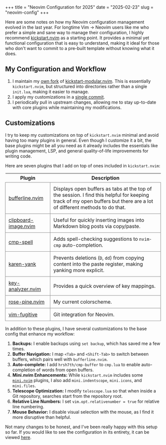 +++
title = "Neovim Configuration for 2025"
date = "2025-02-23"
slug = "neovim-config"
+++

<style>
table {
  border-collapse: collapse;
  width: 100%;
}
td {
  padding: 10px;
  text-align: left;
  border: 1px solid gray;
}
</style>

Here are some notes on how my Neovim configuration management evolved in the last year.
For longtime Vim → Neovim users like me who prefer a simple and sane way to manage their configuration, I highly recommend [kickstart.nvim](https://github.com/nvim-lua/kickstart.nvim) as a starting point.
It provides a minimal yet functional configuration that is easy to understand, making it ideal for those who don't want to commit to a pre-built template without knowing what it does.

## My Configuration and Workflow

1. I maintain my [own fork](https://github.com/jarv/kickstart-modular.nvim) of [kickstart-modular.nvim](https://github.com/dam9000/kickstart-modular.nvim).
   This is essentially `kickstart.nvim`, but structured into directories rather than a single `init.lua`, making it easier to manage.
2. I apply my customizations in a [single commit](https://github.com/dam9000/kickstart-modular.nvim/compare/master...jarv:kickstart-modular.nvim:master).
3. I periodically pull in upstream changes, allowing me to stay up-to-date with core plugins while maintaining my modifications.

## Customizations

I try to keep my customizations on top of `kickstart.nvim` minimal and avoid having too many plugins in general.
Even though I customize it a bit, the base plugins might be all you need as it already includes the essentials like plugin management, LSP, and general quality-of-life improvements for writing code.

Here are seven plugins that I add on top of ones included in `kickstart.nvim`:

| Plugin | Description |
|--------|-------------|
| [bufferline.nvim](https://github.com/akinsho/bufferline.nvim) | Displays open buffers as tabs at the top of the session. I find this helpful for keeping track of my open buffers but there are a lot of different methods to do that. |
| [clipboard-image.nvim](https://github.com/ekickx/clipboard-image.nvim) | Useful for quickly inserting images into Markdown blog posts via copy/paste. |
| [cmp-spell](https://github.com/f3fora/cmp-spell) | Adds spell-checking suggestions to `nvim-cmp` auto-completion. |
| [karen-yank](https://github.com/tenxsoydev/karen-yank.nvim) | Prevents deletions (`D`, `dd`) from copying content into the paste register, making yanking more explicit. |
| [key-analyzer.nvim](https://github.com/meznaric/key-analyzer.nvim) | Provides a quick overview of key mappings. |
| [rose-pine.nvim](https://github.com/rose-pine/neovim) | My current colorscheme. |
| [vim-fugitive](https://github.com/tpope/vim-fugitive) | Git integration for Neovim. |

In addition to these plugins, I have several customizations to the base config that enhance my workflow:

1. **Backups:** I enable backups using `set backup`, which has saved me a few times.
1. **Buffer Navigation:** I map `<Tab>` and `<Shift-Tab>` to switch between buffers, which pairs well with `bufferline.nvim`.
1. **Auto-complete:** I add `hrsh7th/cmp-buffer` to `cmp.lua` to enable auto-completion of words from open buffers.
1. **Mini.nvim Enhancements:** While `kickstart.nvim` includes some [`mini.nvim`](https://github.com/echasnovski/mini.nvim) plugins, I also add `mini.indentscope`, `mini.icons`, and `mini.files`.
1. **Telescope Optimization:** I modify `telescope.lua` so that when inside a Git repository, searches start from the repository root.
1. **Relative Line Numbers:** I set `vim.opt.relativenumber = true` for relative line numbering.
1. **Mouse Behavior:** I disable visual selection with the mouse, as I find it more disruptive than helpful.

Not many changes to be honest, and I've been really happy with this setup so far.
If you would like to see the configuration in its entirety, it can be viewed [here](https://github.com/jarv/kickstart-modular.nvim).
